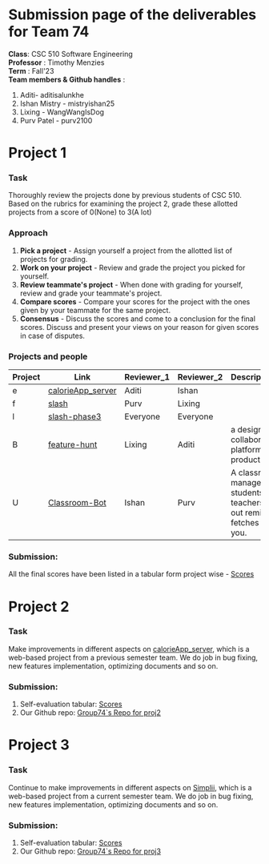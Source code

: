# Submission page of the deliverables for Team 74
**Class**:   CSC 510 Software Engineering  
**Professor** : Timothy Menzies   
**Term** :  Fall'23  
**Team members & Github handles** :   
1. Aditi- aditisalunkhe
2. Ishan Mistry - mistryishan25
3. Lixing - WangWangIsDog
4. Purv Patel - purv2100



# Project 1 

### Task
Thoroughly review the projects done by previous students of CSC 510. Based on the rubrics for examining the project 2, grade these allotted projects from a score of 0(None) to 3(A lot) 


### Approach
1. **Pick a project** - Assign yourself a project from the allotted list of projects for grading.
2. **Work on your project** - Review and grade the project you picked for yourself.
3. **Review teammate's project** - When done with grading for yourself, review and grade your teammate's project.
4. **Compare scores** - Compare your scores for the project with the ones given by your teammate for the same project.
5. **Consensus** - Discuss the scores and come to a conclusion for the final scores. Discuss and present your views on your reason for given scores in case of disputes. 

### Projects and people

| Project | Link                                             | Reviewer_1 | Reviewer_2 | Description(Yours)                                      |
| ------- | ------------------------------------------------ | ---------- | ---------- | -------------------------------------------------------- |
| e       | [calorieApp_server](https://github.com/deekay2310/calorieApp_server) | Aditi      | Ishan      |                                                          |
| f       | [slash](https://github.com/NCSU-Group7-SE2021/slash/)               | Purv       | Lixing     |                                                          |
| l       | [slash-phase3](https://github.com/rohan22shah/slash-phase3)        | Everyone  | Everyone  |                                                          |
| B       | [feature-hunt](https://github.com/elric97/feature-hunt)            | Lixing     | Aditi      |   a design collaboration platform for product features                                                      |
| U       | [Classroom-Bot](https://github.com/tanay105/Classroom-Bot)        | Ishan      | Purv       | A classroom manager for students and teachers. It gives out reminders, fetches links for you. |

### Submission: 

All the final scores have been listed in a tabular form project wise - [Scores](https://github.com/aditicsalunkhe/NCSU_SE23_G74/blob/main/proj1/README.md#score-tables-for-allotted-projects)

# Project 2

### Task
Make improvements in different aspects on [calorieApp_server](https://github.com/deekay2310/calorieApp_server), which is a web-based project from a previous semester team.
We do job in bug fixing, new features implementation, optimizing documents and so on.

### Submission:
1. Self-evaluation tabular: [Scores](https://github.com/aditicsalunkhe/NCSU_SE23_G74/tree/main/proj2) <br>
2. Our Github repo: [Group74`s Repo for proj2](https://github.com/aditicsalunkhe/Group74-CalorieApp_Server)

# Project 3 

### Task
Continue to make improvements in different aspects on [Simplii](https://github.com/nisarg210/Simplii), which is a web-based project from a current semester team.
We do job in bug fixing, new features implementation, optimizing documents and so on.

### Submission:
1. Self-evaluation tabular: [Scores](https://github.com/aditicsalunkhe/NCSU_SE23_G74/tree/main/proj3) <br>
2. Our Github repo: [Group74`s Repo for proj3](https://github.com/aditicsalunkhe/Simplii-Group74-2023)
